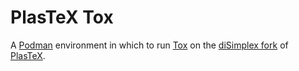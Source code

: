 # PlasTeX Tox

A [Podman](https://docs.podman.io/en/latest/) environment in which to run
[Tox](https://tox.wiki/en/latest/) on the [diSimplex
fork](https://github.com/diSimplex/plastex) of
[PlasTeX](https://github.com/plastex/plastex).

